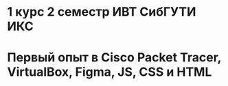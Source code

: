 # 1 курс 2 семестр ИВТ СибГУТИ ИКС
# Первый опыт в Cisco Packet Tracer, VirtualBox, Figma, JS, CSS и HTML
